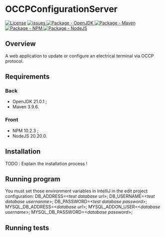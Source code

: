 # OCCPConfigurationServer

[![License](https://img.shields.io/badge/License-MIT-blue)](LICENSE)
[![issues](https://img.shields.io/github/issues/LastProject-ESIEE/OCPPConfigurationServer)
](https://github.com/LastProject-ESIEE/OCPPConfigurationServer/issues)
[![Package - OpenJDK](https://img.shields.io/badge/openjdk-%3E=21.0.1-blue?logo=openjdk&logoColor=white)
](https://openjdk.org/ "Go to OpenJDK website")
[![Package - Maven](https://img.shields.io/badge/maven-%3E=3.9.6-blue?logo=mvn&logoColor=white)
](https://maven.apache.org/ "Go to Maven website")
[![Package - NPM](https://img.shields.io/badge/npm-%3E=10.2.3-blue?logo=npm&logoColor=white)
](https://www.npmjs.com/ "Go to NPM website")
[![Package - NodeJS](https://img.shields.io/badge/nodejs-%3E=20.10.0-blue?logo=nodejs&logoColor=white)
](https://nodejs.org/en "Go to NodeJS website")

## Overview

A web application to update or configure an electrical terminal via OCCP protocol.

## Requirements

### Back

- OpenJDK 21.0.1 ;
- Maven 3.9.6.

### Front

- NPM 10.2.3 ;
- NodeJS 20.20.0.

## Installation

TODO : Explain the installation process !


## Running program
You must set those environment variables in IntelliJ in the edit project configuration:
DB_ADDRESS=<*test database url*>;
DB_USERNAME=<*test database usernanme*>;
DB_PASSWORD=<*test database password*>;
MYSQL_DB_ADDRESS=<*database url*>;
MYSQL_ADDON_USER=<*database username*>;
MYSQL_DB_PASSWORD=<*database password*>;


## Running tests




